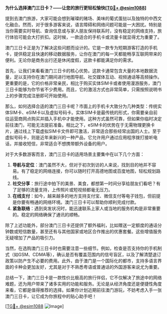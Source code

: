 **为什么选择澳门三日卡？——让您的旅行更轻松愉快[[TG💪+ @esim1088](https://t.me/s/esim1088)]**

提到去澳门旅游，大家可能会想到璀璨的赌场、美味的葡式蛋挞以及独特的中西文化融合。然而，对于很多游客来说，语言障碍和网络问题可能是一大困扰。特别是当你需要实时导航、查询信息或与家人朋友保持联系时，没有稳定的网络支持，旅行体验可能会大打折扣。这时候，一款适合的手机卡或流量卡就显得尤为重要了。

澳门三日卡正是为了解决这些问题而设计的。它是一款专为短期游客打造的手机卡，提供稳定且快速的移动数据服务，让你在澳门的每一天都能畅享互联网带来的便利。无论你是商务出行还是休闲度假，这款卡都能满足你的需求。

首先，让我们来看看澳门三日卡的核心优势。这款卡通常包含大量的本地数据流量，足以支持你在澳门期间进行地图导航、社交媒体互动、视频通话等高频操作。更重要的是，它的价格非常亲民，相比于购买实体SIM卡或者使用漫游服务，澳门三日卡能够为你节省不少费用。而且，它的激活方式也非常简单，只需按照说明书上的步骤完成注册即可开始使用。

那么，如何选择合适的澳门三日卡呢？市面上的手机卡大致分为几种类型：传统实体SIM卡、eSIM卡以及虚拟号码卡。实体SIM卡是最传统的形式，你需要亲自前往运营商网点购买并插入手机中才能使用。这种方式虽然可靠，但如果你临时决定前往澳门，可能无法提前准备。相比之下，eSIM卡的优势在于无需物理更换卡片，通过线上下载虚拟SIM卡文件即可激活，非常适合那些经常出国的人士。至于虚拟号码卡，则是近年来新兴的一种产品，它允许用户通过应用程序拨打接听电话，并接收短信，非常适合不想携带额外设备的用户。

对于大多数游客而言，澳门三日卡的适用场景主要集中在以下几个方面：

1. **导航与定位**：澳门虽然不大，但对于初次到访的人来说，找到目的地并不容易。有了稳定的网络连接，你可以随时打开高德地图或百度地图，轻松规划路线。
2. **社交分享**：旅行途中拍下的美景、美食，都想第一时间分享给朋友们看吧？有了足够的流量支持，上传照片或短视频都毫无压力。
3. **在线支付**：如今，越来越多的地方支持支付宝、微信支付等电子钱包，但前提是你要有畅通的网络环境。澳门三日卡可以帮助你顺利完成付款。
4. **紧急联络**：遇到突发状况时，能迅速联系上家人或当地的服务机构是非常重要的。稳定的网络确保了通讯的顺畅。

除了上述功能外，部分澳门三日卡还提供了额外福利，比如赠送一定额度的通话分钟数或短信数量，甚至还有与其他国家或地区合作推出的优惠套餐。这些增值服务无疑增加了产品的吸引力。

当然，在选购澳门三日卡时也需要注意一些细节。例如，检查是否支持你的手机制式（如GSM、CDMA等），确认是否有覆盖范围内的信号盲区，以及了解清楚退订政策以防产生不必要的费用。此外，由于澳门是一个国际化的都市，支持多语言界面的卡种会更加友好，尤其是对于不熟悉粤语或普通话的外国游客来说尤为重要。

总结一下，澳门三日卡是一款性价比极高的旅行伴侣，它不仅解决了旅途中的网络难题，还为用户带来了诸多实用的功能和服务。无论是从经济角度还是便捷性角度来看，它都是值得推荐的选择。如果你计划近期前往澳门游玩，不妨考虑入手一张澳门三日卡，让它成为你旅程中的贴心助手吧！

[[TG💪+ @esim1088](https://t.me/s/esim1088) ![Image](https://i.postimg.cc/4NQfJmqS/Snipaste-2025-05-13-00-14-12.png)]